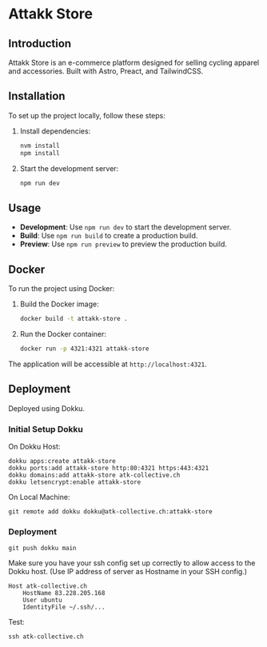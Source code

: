 # Attakk Store

## Introduction

Attakk Store is an e-commerce platform designed for selling cycling apparel and accessories. Built with Astro, Preact, and TailwindCSS.

## Installation

To set up the project locally, follow these steps:

1. Install dependencies:

   ```bash
   nvm install
   npm install
   ```

2. Start the development server:
   ```bash
   npm run dev
   ```

## Usage

- **Development**: Use `npm run dev` to start the development server.
- **Build**: Use `npm run build` to create a production build.
- **Preview**: Use `npm run preview` to preview the production build.

## Docker

To run the project using Docker:

1. Build the Docker image:

   ```bash
   docker build -t attakk-store .
   ```

2. Run the Docker container:
   ```bash
   docker run -p 4321:4321 attakk-store
   ```

The application will be accessible at `http://localhost:4321`.

## Deployment

Deployed using Dokku.

### Initial Setup Dokku

On Dokku Host:

```
dokku apps:create attakk-store
dokku ports:add attakk-store http:80:4321 https:443:4321
dokku domains:add attakk-store atk-collective.ch
dokku letsencrypt:enable attakk-store
```

On Local Machine:
```
git remote add dokku dokku@atk-collective.ch:attakk-store
```

### Deployment

```
git push dokku main
```

Make sure you have your ssh config set up correctly to allow access to the Dokku host. (Use IP address of server as Hostname in your SSH config.)

```
Host atk-collective.ch
    HostName 83.228.205.168
    User ubuntu
    IdentityFile ~/.ssh/...
```

Test:

```
ssh atk-collective.ch
```
